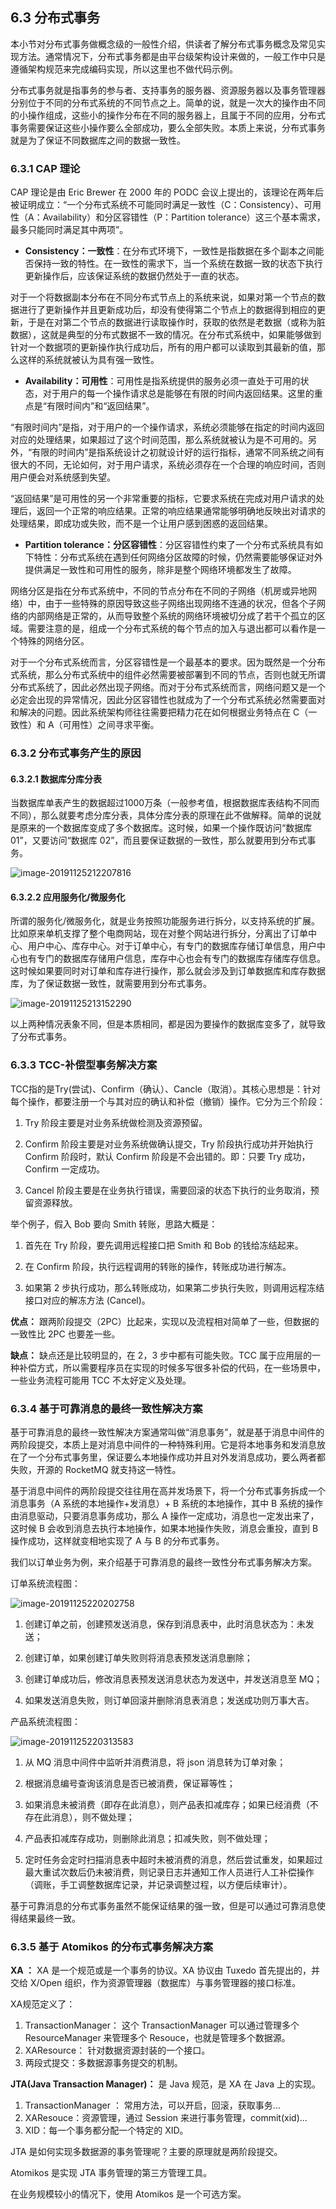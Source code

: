 ## 6.3 分布式事务

本小节对分布式事务做概念级的一般性介绍，供读者了解分布式事务概念及常见实现方法。通常情况下，分布式事务都是由平台级架构设计来做的，一般工作中只是遵循架构规范来完成编码实现，所以这里也不做代码示例。

分布式事务就是指事务的参与者、支持事务的服务器、资源服务器以及事务管理器分别位于不同的分布式系统的不同节点之上。简单的说，就是一次大的操作由不同的小操作组成，这些小的操作分布在不同的服务器上，且属于不同的应用，分布式事务需要保证这些小操作要么全部成功，要么全部失败。本质上来说，分布式事务就是为了保证不同数据库之间的数据一致性。 

### 6.3.1 CAP 理论

CAP 理论是由 Eric Brewer 在 2000 年的 PODC 会议上提出的，该理论在两年后被证明成立：“一个分布式系统不可能同时满足一致性（C：Consistency）、可用性（A：Availability）和分区容错性（P：Partition tolerance）这三个基本需求，最多只能同时满足其中两项”。 

- **Consistency：一致性**：在分布式环境下，一致性是指数据在多个副本之间能否保持一致的特性。在一致性的需求下，当一个系统在数据一致的状态下执行更新操作后，应该保证系统的数据仍然处于一直的状态。

对于一个将数据副本分布在不同分布式节点上的系统来说，如果对第一个节点的数据进行了更新操作并且更新成功后，却没有使得第二个节点上的数据得到相应的更新，于是在对第二个节点的数据进行读取操作时，获取的依然是老数据（或称为脏数据），这就是典型的分布式数据不一致的情况。在分布式系统中，如果能够做到针对一个数据项的更新操作执行成功后，所有的用户都可以读取到其最新的值，那么这样的系统就被认为具有强一致性。

- **Availability：可用性**：可用性是指系统提供的服务必须一直处于可用的状态，对于用户的每一个操作请求总是能够在有限的时间内返回结果。这里的重点是“有限时间内”和“返回结果”。

“有限时间内”是指，对于用户的一个操作请求，系统必须能够在指定的时间内返回对应的处理结果，如果超过了这个时间范围，那么系统就被认为是不可用的。另外，“有限的时间内”是指系统设计之初就设计好的运行指标，通常不同系统之间有很大的不同，无论如何，对于用户请求，系统必须存在一个合理的响应时间，否则用户便会对系统感到失望。

“返回结果”是可用性的另一个非常重要的指标，它要求系统在完成对用户请求的处理后，返回一个正常的响应结果。正常的响应结果通常能够明确地反映出对请求的处理结果，即成功或失败，而不是一个让用户感到困惑的返回结果。

- **Partition tolerance：分区容错性**：分区容错性约束了一个分布式系统具有如下特性：分布式系统在遇到任何网络分区故障的时候，仍然需要能够保证对外提供满足一致性和可用性的服务，除非是整个网络环境都发生了故障。

网络分区是指在分布式系统中，不同的节点分布在不同的子网络（机房或异地网络）中，由于一些特殊的原因导致这些子网络出现网络不连通的状况，但各个子网络的内部网络是正常的，从而导致整个系统的网络环境被切分成了若干个孤立的区域。需要注意的是，组成一个分布式系统的每个节点的加入与退出都可以看作是一个特殊的网络分区。

对于一个分布式系统而言，分区容错性是一个最基本的要求。因为既然是一个分布式系统，那么分布式系统中的组件必然需要被部署到不同的节点，否则也就无所谓分布式系统了，因此必然出现子网络。而对于分布式系统而言，网络问题又是一个必定会出现的异常情况，因此分区容错性也就成为了一个分布式系统必然需要面对和解决的问题。因此系统架构师往往需要把精力花在如何根据业务特点在 C（一致性）和 A（可用性）之间寻求平衡。 

### 6.3.2 分布式事务产生的原因

#### 6.3.2.1 数据库分库分表

当数据库单表产生的数据超过1000万条（一般参考值，根据数据库表结构不同而不同），那么就要考虑分库分表，具体分库分表的原理在此不做解释。简单的说就是原来的一个数据库变成了多个数据库。这时候，如果一个操作既访问“数据库 01”，又要访问“数据库 02”，而且要保证数据的一致性，那么就要用到分布式事务。

![image-20191125212207816](images/image-20191125212207816.png)

#### 6.3.2.2 应用服务化/微服务化

所谓的服务化/微服务化，就是业务按照功能服务进行拆分，以支持系统的扩展。比如原来单机支撑了整个电商网站，现在对整个网站进行拆分，分离出了订单中心、用户中心、库存中心。对于订单中心，有专门的数据库存储订单信息，用户中心也有专门的数据库存储用户信息，库存中心也会有专门的数据库存储库存信息。这时候如果要同时对订单和库存进行操作，那么就会涉及到订单数据库和库存数据库，为了保证数据一致性，就需要用到分布式事务。 

![image-20191125213152290](images/image-20191125213152290.png)

以上两种情况表象不同，但是本质相同，都是因为要操作的数据库变多了，就导致了分布式事务。 

### 6.3.3  TCC-补偿型事务解决方案

TCC指的是Try(尝试)、Confirm（确认）、Cancle（取消）。其核心思想是：针对每个操作，都要注册一个与其对应的确认和补偿（撤销）操作。它分为三个阶段：

1. Try 阶段主要是对业务系统做检测及资源预留。

2. Confirm 阶段主要是对业务系统做确认提交，Try 阶段执行成功并开始执行 Confirm 阶段时，默认 Confirm 阶段是不会出错的。即：只要 Try 成功，Confirm 一定成功。

3. Cancel 阶段主要是在业务执行错误，需要回滚的状态下执行的业务取消，预留资源释放。

举个例子，假入 Bob 要向 Smith 转账，思路大概是：

1. 首先在 Try 阶段，要先调用远程接口把 Smith 和 Bob 的钱给冻结起来。

2. 在 Confirm 阶段，执行远程调用的转账的操作，转账成功进行解冻。

3. 如果第 2 步执行成功，那么转账成功，如果第二步执行失败，则调用远程冻结接口对应的解冻方法 (Cancel)。

**优点：** 跟两阶段提交（2PC）比起来，实现以及流程相对简单了一些，但数据的一致性比 2PC 也要差一些。

**缺点：** 缺点还是比较明显的，在 2，3 步中都有可能失败。TCC 属于应用层的一种补偿方式，所以需要程序员在实现的时候多写很多补偿的代码，在一些场景中，一些业务流程可能用 TCC 不太好定义及处理。

### 6.3.4 基于可靠消息的最终一致性解决方案

基于可靠消息的最终一致性解决方案通常叫做“消息事务”，就是基于消息中间件的两阶段提交，本质上是对消息中间件的一种特殊利用。它是将本地事务和发消息放在了一个分布式事务里，保证要么本地操作成功并且对外发消息成功，要么两者都失败，开源的 RocketMQ 就支持这一特性。

基于消息中间件的两阶段提交往往用在高并发场景下，将一个分布式事务拆成一个消息事务（A 系统的本地操作+发消息）+ B 系统的本地操作，其中 B 系统的操作由消息驱动，只要消息事务成功，那么 A 操作一定成功，消息也一定发出来了，这时候 B 会收到消息去执行本地操作，如果本地操作失败，消息会重投，直到 B 操作成功，这样就变相地实现了 A 与 B 的分布式事务。 

我们以订单业务为例，来介绍基于可靠消息的最终一致性分布式事务解决方案。

订单系统流程图：

![image-20191125220202758](images/image-20191125220202758.png)

1. 创建订单之前，创建预发送消息，保存到消息表中，此时消息状态为：未发送；

2. 创建订单，如果创建订单失败则将消息表预发送消息删除；

3. 创建订单成功后，修改消息表预发送消息状态为发送中，并发送消息至 MQ；

4. 如果发送消息失败，则订单回滚并删除消息表消息；发送成功则万事大吉。

产品系统流程图：

![image-20191125220313583](images/image-20191125220313583.png)

1. 从 MQ 消息中间件中监听并消费消息，将 json 消息转为订单对象；

2. 根据消息编号查询该消息是否已被消费，保证幂等性；

3. 如果消息未被消费（即存在此消息），则产品表扣减库存；如果已经消费（不存在此消息），则不做处理；

4. 产品表扣减库存成功，则删除此消息；扣减失败，则不做处理；

5. 定时任务会定时扫描消息表中超时未被消费的消息，然后尝试重发，如果超过最大重试次数后仍未被消费，则记录日志并通知工作人员进行人工补偿操作（调账，手工调整数据库记录，并记录调整过程，以方便后续审计）。

基于可靠消息的分布式事务虽然不能保证结果的强一致，但是可以通过可靠消息使得结果最终一致。

### 6.3.5 基于 Atomikos 的分布式事务解决方案  

**XA ：** XA 是一个规范或是一个事务的协议。XA 协议由 Tuxedo 首先提出的，并交给 X/Open 组织，作为资源管理器（数据库）与事务管理器的接口标准。

XA规范定义了：

1. TransactionManager： 这个 TransactionManager 可以通过管理多个 ResourceManager 来管理多个 Resouce，也就是管理多个数据源。
2. XAResource： 针对数据资源封装的一个接口。
3. 两段式提交：多数据源事务提交的机制。

**JTA(Java Transaction Manager)：** 是 Java 规范，是 XA 在 Java 上的实现。

1. TransactionManager ： 常用方法，可以开启，回滚，获取事务...
2. XAResouce：资源管理，通过 Session 来进行事务管理，commit(xid)...
3. XID：每一个事务都分配一个特定的 XID。

JTA 是如何实现多数据源的事务管理呢？主要的原理就是两阶段提交。

Atomikos 是实现 JTA 事务管理的第三方管理工具。

在业务规模较小的情况下，使用 Atomikos 是一个可选方案。

